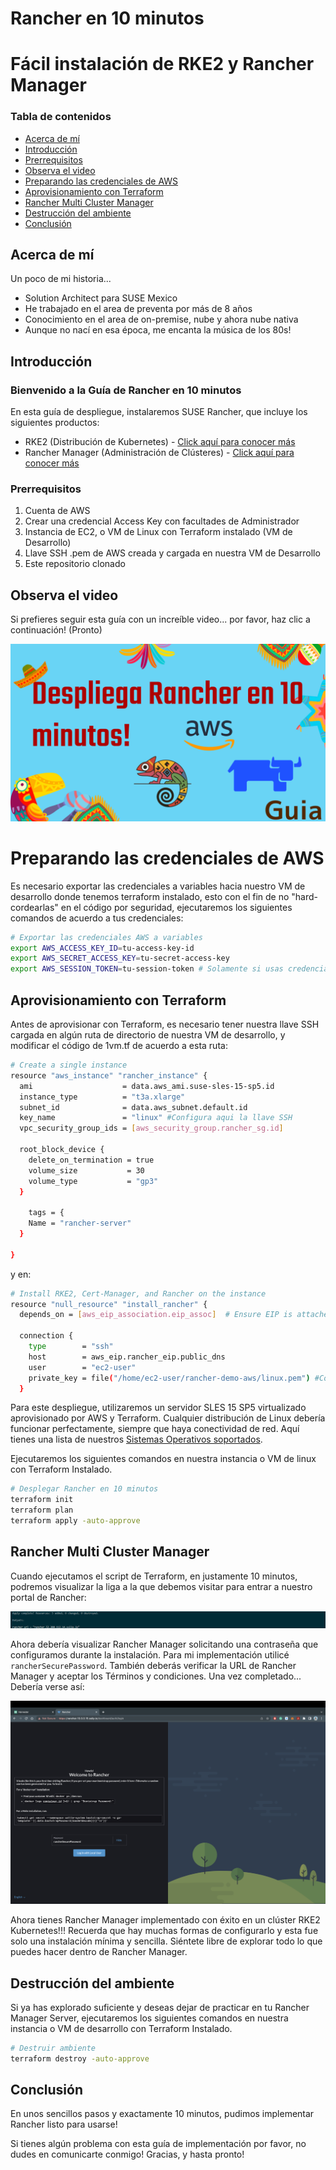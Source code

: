 # Rancher en 10 minutos

# Fácil instalación de RKE2 y Rancher Manager

### Tabla de contenidos

- [Acerca de mí](#Acerca-de-mí)
- [Introducción](#Introducción)
- [Prerrequisitos](#Prerrequisitos)
- [Observa el video](#Observa-el-video)
- [Preparando las credenciales de AWS](#Preparando-las-credenciales-de-AWS)
- [Aprovisionamiento con Terraform](#Aprovisionamiento-con-Terraform)
- [Rancher Multi Cluster Manager](#Rancher-multi-cluster-manager)
- [Destrucción del ambiente](#Destrucción-del-ambiente)
- [Conclusión](#Conclusión)

## Acerca de mí

Un poco de mi historia...

- Solution Architect para SUSE Mexico
- He trabajado en el area de preventa por más de 8 años
- Conocimiento en el area de on-premise, nube y ahora nube nativa
- Aunque no nací en esa época, me encanta la música de los 80s!

## Introducción

### Bienvenido a la Guía de Rancher en 10 minutos

En esta guía de despliegue, instalaremos SUSE Rancher, que incluye los siguientes productos:

- RKE2 (Distribución de Kubernetes) - [Click aquí para conocer más](https://ranchergovernment.com/products/rke2)
- Rancher Manager (Administración de Clústeres) - [Click aquí para conocer más](https://ranchergovernment.com/products/mcm)


### Prerrequisitos

1. Cuenta de AWS
2. Crear una credencial Access Key con facultades de Administrador
3. Instancia de EC2, o VM de Linux con Terraform instalado (VM de Desarrollo)
4. Llave SSH .pem de AWS creada y cargada en nuestra VM de Desarrollo
5. Este repositorio clonado

## Observa el video

Si prefieres seguir esta guía con un increíble video... por favor, haz clic a continuación! (Pronto)

![rancher-demo-aws](images/rancher-demo-aws.png)

# Preparando las credenciales de AWS

Es necesario exportar las credenciales a variables hacia nuestro VM de desarrollo donde tenemos terraform instalado, esto con el fin de no "hard-cordearlas" en el código por seguridad, ejecutaremos los siguientes comandos de acuerdo a tus credenciales:

```bash
# Exportar las credenciales AWS a variables
export AWS_ACCESS_KEY_ID=tu-access-key-id
export AWS_SECRET_ACCESS_KEY=tu-secret-access-key
export AWS_SESSION_TOKEN=tu-session-token # Solamente si usas credenciales temporales
```

## Aprovisionamiento con Terraform

Antes de aprovisionar con Terraform, es necesario tener nuestra llave SSH cargada en algún ruta de directorio de nuestra VM de desarrollo, y modificar el código de 1vm.tf de acuerdo a esta ruta:
```bash
# Create a single instance
resource "aws_instance" "rancher_instance" {
  ami                    = data.aws_ami.suse-sles-15-sp5.id
  instance_type          = "t3a.xlarge"
  subnet_id              = data.aws_subnet.default.id
  key_name               = "linux" #Configura aqui la llave SSH
  vpc_security_group_ids = [aws_security_group.rancher_sg.id]

  root_block_device {
    delete_on_termination = true
    volume_size           = 30
    volume_type           = "gp3"
  }

    tags = {
    Name = "rancher-server"
  }

}

```
y en:

```bash
# Install RKE2, Cert-Manager, and Rancher on the instance
resource "null_resource" "install_rancher" {
  depends_on = [aws_eip_association.eip_assoc]  # Ensure EIP is attached

  connection {
    type        = "ssh"
    host        = aws_eip.rancher_eip.public_dns
    user        = "ec2-user"
    private_key = file("/home/ec2-user/rancher-demo-aws/linux.pem") #Configura aqui la ruta de tu llave SSH!
  }
```

Para este despliegue, utilizaremos un servidor SLES 15 SP5 virtualizado aprovisionado por AWS y Terraform. Cualquier distribución de Linux debería funcionar perfectamente, siempre que haya conectividad de red. Aquí tienes una lista de nuestros [Sistemas Operativos soportados](https://docs.rke2.io/install/requirements#operating-systems). 

Ejecutaremos los siguientes comandos en nuestra instancia o VM de linux con Terraform Instalado.

```bash
# Desplegar Rancher en 10 minutos
terraform init
terraform plan
terraform apply -auto-approve
```

## Rancher Multi Cluster Manager

Cuando ejecutamos el script de Terraform, en justamente 10 minutos, podremos visualizar la liga a la que debemos visitar para entrar a nuestro portal de Rancher:

![rancher-terraform-output](images/rancher-terraform-output.png)

Ahora debería visualizar Rancher Manager solicitando una contraseña que configuramos durante la instalación. Para mi implementación utilicé `rancherSecurePassword`. También deberás verificar la URL de Rancher Manager y aceptar los Términos y condiciones. Una vez completado... Debería verse así:

![rancher-rancher-manager-home](images/rancher-rancher-manager-bootstrap.png)

Ahora tienes Rancher Manager implementado con éxito en un clúster RKE2 Kubernetes!!! Recuerda que hay muchas formas de configurarlo y esta fue solo una instalación mínima y sencilla. Siéntete libre de explorar todo lo que puedes hacer dentro de Rancher Manager.

## Destrucción del ambiente

Si ya has explorado suficiente y deseas dejar de practicar en tu Rancher Manager Server, ejecutaremos los siguientes comandos en nuestra instancia o VM de desarrollo con Terraform Instalado.

```bash
# Destruir ambiente
terraform destroy -auto-approve
```

## Conclusión

En unos sencillos pasos y exactamente 10 minutos, pudimos implementar Rancher listo para usarse!

Si tienes algún problema con esta guía de implementación por favor, no dudes en comunicarte conmigo! Gracias, y hasta pronto!
